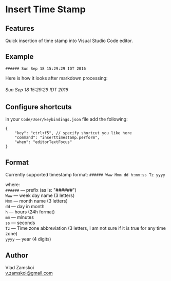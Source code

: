 # Insert Time Stamp

## Features

Quick insertion of time stamp into Visual Studio Code editor.

## Example
```
###### Sun Sep 18 15:29:29 IDT 2016
```

Here is how it looks after markdown processing:
###### Sun Sep 18 15:29:29 IDT 2016

## Configure shortcuts
in your `Code/User/keybindings.json` file add the following:
```
{
    "key": "ctrl+f5", // specify shortcut you like here
    "command": "inserttimestamp.perform",
    "when": "editorTextFocus"
}
```

## Format
Currently supported timestamp format: `###### Www Mmm dd h:mm:ss Tz yyyy`  

where:  
    `######` — prefix (as is: "######")  
    `Www` — week day name (3 letters)  
    `Mmm` — month name (3 letters)  
    `dd` — day in month  
    `h` — hours (24h format)  
    `mm` — minutes  
    `ss` — seconds  
    `Tz` — Time zone abbreviation (3 letters, I am not sure if it is true for any time zone)   
    `yyyy` — year (4 digits)

## Author
Vlad Zamskoi  
<v.zamskoi@gmail.com>